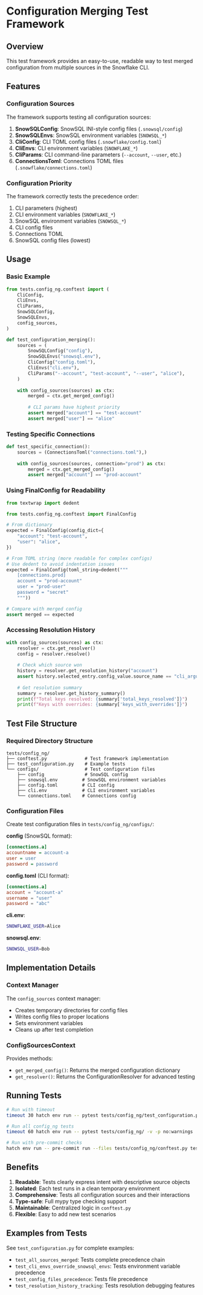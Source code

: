 <!--
 Copyright (c) 2024 Snowflake Inc.

 Licensed under the Apache License, Version 2.0 (the "License");
 you may not use this file except in compliance with the License.
 You may obtain a copy of the License at

 http://www.apache.org/licenses/LICENSE-2.0

 Unless required by applicable law or agreed to in writing, software
 distributed under the License is distributed on an "AS IS" BASIS,
 WITHOUT WARRANTIES OR CONDITIONS OF ANY KIND, either express or implied.
 See the License for the specific language governing permissions and
 limitations under the License.
 -->

# Configuration Merging Test Framework

## Overview

This test framework provides an easy-to-use, readable way to test merged configuration from multiple sources in the Snowflake CLI.

## Features

### Configuration Sources

The framework supports testing all configuration sources:

1. **SnowSQLConfig**: SnowSQL INI-style config files (`.snowsql/config`)
2. **SnowSQLEnvs**: SnowSQL environment variables (`SNOWSQL_*`)
3. **CliConfig**: CLI TOML config files (`.snowflake/config.toml`)
4. **CliEnvs**: CLI environment variables (`SNOWFLAKE_*`)
5. **CliParams**: CLI command-line parameters (`--account`, `--user`, etc.)
6. **ConnectionsToml**: Connections TOML files (`.snowflake/connections.toml`)

### Configuration Priority

The framework correctly tests the precedence order:
1. CLI parameters (highest)
2. CLI environment variables (`SNOWFLAKE_*`)
3. SnowSQL environment variables (`SNOWSQL_*`)
4. CLI config files
5. Connections TOML
6. SnowSQL config files (lowest)

## Usage

### Basic Example

```python
from tests.config_ng.conftest import (
    CliConfig,
    CliEnvs,
    CliParams,
    SnowSQLConfig,
    SnowSQLEnvs,
    config_sources,
)

def test_configuration_merging():
    sources = (
        SnowSQLConfig("config"),
        SnowSQLEnvs("snowsql.env"),
        CliConfig("config.toml"),
        CliEnvs("cli.env"),
        CliParams("--account", "test-account", "--user", "alice"),
    )
    
    with config_sources(sources) as ctx:
        merged = ctx.get_merged_config()
        
        # CLI params have highest priority
        assert merged["account"] == "test-account"
        assert merged["user"] == "alice"
```

### Testing Specific Connections

```python
def test_specific_connection():
    sources = (ConnectionsToml("connections.toml"),)
    
    with config_sources(sources, connection="prod") as ctx:
        merged = ctx.get_merged_config()
        assert merged["account"] == "prod-account"
```

### Using FinalConfig for Readability

```python
from textwrap import dedent

from tests.config_ng.conftest import FinalConfig

# From dictionary
expected = FinalConfig(config_dict={
    "account": "test-account",
    "user": "alice",
})

# From TOML string (more readable for complex configs)
# Use dedent to avoid indentation issues
expected = FinalConfig(toml_string=dedent("""
    [connections.prod]
    account = "prod-account"
    user = "prod-user"
    password = "secret"
    """))

# Compare with merged config
assert merged == expected
```

### Accessing Resolution History

```python
with config_sources(sources) as ctx:
    resolver = ctx.get_resolver()
    config = resolver.resolve()
    
    # Check which source won
    history = resolver.get_resolution_history("account")
    assert history.selected_entry.config_value.source_name == "cli_arguments"
    
    # Get resolution summary
    summary = resolver.get_history_summary()
    print(f"Total keys resolved: {summary['total_keys_resolved']}")
    print(f"Keys with overrides: {summary['keys_with_overrides']}")
```

## Test File Structure

### Required Directory Structure

```
tests/config_ng/
├── conftest.py              # Test framework implementation
├── test_configuration.py    # Example tests
└── configs/                 # Test configuration files
    ├── config               # SnowSQL config
    ├── snowsql.env         # SnowSQL environment variables
    ├── config.toml         # CLI config
    ├── cli.env             # CLI environment variables
    └── connections.toml    # Connections config
```

### Configuration Files

Create test configuration files in `tests/config_ng/configs/`:

**config** (SnowSQL format):
```ini
[connections.a]
accountname = account-a
user = user
password = password
```

**config.toml** (CLI format):
```toml
[connections.a]
account = "account-a"
username = "user"
password = "abc"
```

**cli.env**:
```bash
SNOWFLAKE_USER=Alice
```

**snowsql.env**:
```bash
SNOWSQL_USER=Bob
```

## Implementation Details

### Context Manager

The `config_sources` context manager:
- Creates temporary directories for config files
- Writes config files to proper locations
- Sets environment variables
- Cleans up after test completion

### ConfigSourcesContext

Provides methods:
- `get_merged_config()`: Returns the merged configuration dictionary
- `get_resolver()`: Returns the ConfigurationResolver for advanced testing

## Running Tests

```bash
# Run with timeout
timeout 30 hatch env run -- pytest tests/config_ng/test_configuration.py -v -p no:warnings

# Run all config_ng tests
timeout 60 hatch env run -- pytest tests/config_ng/ -v -p no:warnings

# Run with pre-commit checks
hatch env run -- pre-commit run --files tests/config_ng/conftest.py tests/config_ng/test_configuration.py
```

## Benefits

1. **Readable**: Tests clearly express intent with descriptive source objects
2. **Isolated**: Each test runs in a clean temporary environment
3. **Comprehensive**: Tests all configuration sources and their interactions
4. **Type-safe**: Full mypy type checking support
5. **Maintainable**: Centralized logic in `conftest.py`
6. **Flexible**: Easy to add new test scenarios

## Examples from Tests

See `test_configuration.py` for complete examples:
- `test_all_sources_merged`: Tests complete precedence chain
- `test_cli_envs_override_snowsql_envs`: Tests environment variable precedence
- `test_config_files_precedence`: Tests file precedence
- `test_resolution_history_tracking`: Tests resolution debugging features
